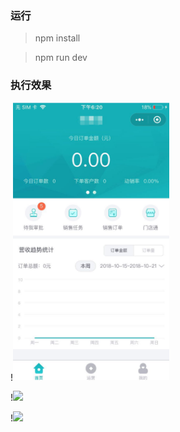 ### 运行

> npm install

> npm run dev

### 执行效果

!<img src="https://github.com/CloudRyan/wx-business/blob/master/effect/img1.jpg" width="250px"/>

!<image src="https://github.com/CloudRyan/wx-business/blob/master/effect/img2.jpg" width="250px"/>

!<image src="https://github.com/CloudRyan/wx-business/blob/master/effect/img3.jpg" width="250px"/>
